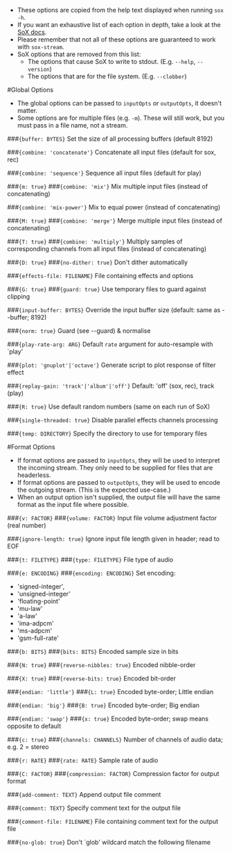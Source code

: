- These options are copied from the help text displayed when running `sox -h`.
- If you want an exhaustive list of each option in depth, take a look at the [SoX docs](http://sox.sourceforge.net/sox.html#OPTIONS).
- Please remember that not all of these options are guaranteed to work with `sox-stream`.
- SoX options that are removed from this list:
	- The options that cause SoX to write to stdout. (E.g. `--help`, `--version`)
	- The options that are for the file system. (E.g. `--clobber`)

#Global Options

- The global options can be passed to `inputOpts` or `outputOpts`, it doesn't matter.
- Some options are for multiple files (e.g. `-m`). These will still work, but you must pass in a file name, not a stream.


###`{buffer: BYTES}`
Set the size of all processing buffers (default 8192)

###`{combine: 'concatenate'}`
Concatenate all input files (default for sox, rec)

###`{combine: 'sequence'}`
Sequence all input files (default for play)

###`{m: true}`
###`{combine: 'mix'}`
Mix multiple input files (instead of concatenating)

###`{combine: 'mix-power'}`
Mix to equal power (instead of concatenating)

###`{M: true}`
###`{combine: 'merge'}`
Merge multiple input files (instead of concatenating)

###`{T: true}`
###`{combine: 'multiply'}`
Multiply samples of corresponding channels from all input files (instead of concatenating)

###`{D: true}`
###`{no-dither: true}`
Don't dither automatically

###`{effects-file: FILENAME}`
File containing effects and options

###`{G: true}`
###`{guard: true}`
Use temporary files to guard against clipping

###`{input-buffer: BYTES}`
Override the input buffer size (default: same as --buffer; 8192)

###`{norm: true}`
Guard (see --guard) & normalise

###`{play-rate-arg: ARG}`
Default `rate` argument for auto-resample with `play'

###`{plot: 'gnuplot'|'octave'}`
Generate script to plot response of filter effect

###`{replay-gain: 'track'|'album'|'off'}`
Default: 'off' (sox, rec), track (play)

###`{R: true}`
Use default random numbers (same on each run of SoX)

###`{single-threaded: true}`
Disable parallel effects channels processing

###`{temp: DIRECTORY}`
Specify the directory to use for temporary files


#Format Options

- If format options are passed to `inputOpts`, they will be used to interpret the incoming stream. They only need to be supplied for files that are headerless.
- If format options are passed to `outputOpts`, they will be used to encode the outgoing stream. (This is the expected use-case.)
- When an output option isn't supplied, the output file will have the same format as the input file where possible.

###`{v: FACTOR}`
###`{volume: FACTOR}`
Input file volume adjustment factor (real number)

###`{ignore-length: true}`
Ignore input file length given in header; read to EOF

###`{t: FILETYPE}`
###`{type: FILETYPE}`
File type of audio

###`{e: ENCODING}`
###`{encoding: ENCODING}`
Set encoding:
- 'signed-integer',
- 'unsigned-integer'
- 'floating-point'
- 'mu-law'
- 'a-law'
- 'ima-adpcm'
- 'ms-adpcm'
- 'gsm-full-rate'

###`{b: BITS}`
###`{bits: BITS}`
Encoded sample size in bits

###`{N: true}`
###`{reverse-nibbles: true}`
Encoded nibble-order

###`{X: true}`
###`{reverse-bits: true}`
Encoded bit-order

###`{endian: 'little'}`
###`{L: true}`
Encoded byte-order; Little endian

###`{endian: 'big'}`
###`{B: true}`
Encoded byte-order; Big endian

###`{endian: 'swap'}`
###`{x: true}`
Encoded byte-order; swap means opposite to default

###`{c: true}`
###`{channels: CHANNELS}`
Number of channels of audio data; e.g. 2 = stereo

###`{r: RATE}`
###`{rate: RATE}`
Sample rate of audio

###`{C: FACTOR}`
###`{compression: FACTOR}`
Compression factor for output format

###`{add-comment: TEXT}`
Append output file comment

###`{comment: TEXT}`
Specify comment text for the output file

###`{comment-file: FILENAME}`
File containing comment text for the output file

###`{no-glob: true}`
Don't `glob' wildcard match the following filename
